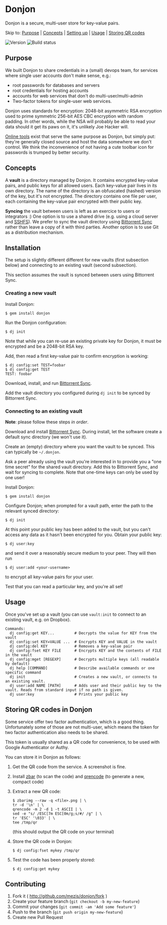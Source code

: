 # Donjon

Donjon is a secure, multi-user store for key-value pairs.

Skip to: [Purpose](#purpose) | [Concepts](#concepts) | [Setting
up](#installation) | [Usage](#usage) | [Storing QR
codes](#storing-qr-codes-in-donjon)

![Version](https://badge.fury.io/rb/donjon.svg)
![Build status](https://travis-ci.org/mezis/donjon.svg?branch=master)


## Purpose

We built Donjon to share credentials in a (small) devops team, for services where
single user accounts don't make sense, e.g.:

- root passwords for databases and servers
- root credentials for hosting accounts
- accounts for web services that don't do multi-user/multi-admin
- Two-factor tokens for single-user web services.

Donjon uses standards for encryption: 2048-bit asymmetric RSA encryption used to
prime symmetric 256-bit AES CBC encryption with random padding.
In other words, while the NSA will probably be able to read your data should it
get its paws on it, it's unlikely Joe Hacker will.

[Online tools](https://lastpass.com) exist that serve the same purpose as Donjon, but simply
put: they're generally closed source and host the data somewhere we don't
control. We think the inconvenience of not having a cute toolbar icon for
passwords is trumped by better security.

## Concepts

A **vault** is a directory managed by Donjon. It contains encrypted key-value
pairs, and public keys for all allowed users. Each key-value pair lives in its
own directory. The name of the directory is an obfuscated (hashed) version of
the key, but it's not encrypted. The directory contains one file per user, each
containing the key-value pair encrypted with their public key.

**Syncing** the vault between users is left as an exercice to users or
integrators :)
One option is to use a shared drive (e.g. using a cloud server and
[SSHFS](http://en.wikipedia.org/wiki/SSHFS)). We prefer to sync the vault
directory using [Bittorrent Sync](http://www.bittorrent.com/sync) rather than
leave a copy of it with third parties. Another option is to use Git as a
distribution mechanism.


## Installation

The setup is slightly different different for new vaults (first subsection below)
and connecting to an existing vault (second subsection).

This section assumes the vault is synced between users using Bittorrent Sync.


### Creating a new vault

Install Donjon:
    
    $ gem install donjon

Run the Donjon configuration:

    $ dj init

Note that while you can re-use an existing private key for Donjon, it must be
encrypted and be a 2048-bit RSA key.

Add, then read a first key-value pair to confirm encryption is working:

    $ dj config:set TEST=foobar
    $ dj config:get TEST
    TEST: foobar

Download, install, and run [Bittorrent Sync](http://www.bittorrent.com/sync/downloads).

Add the vault directory you configured during `dj init` to be synced by
Bittorrent Sync.


### Connecting to an existing vault

**Note**: please follow these steps _in order_.

Download and install [Bittorrent Sync](http://www.bittorrent.com/sync/downloads).
During install, let the software create a default sync directory (we won't use
it).

Create an (empty) directory where you want the vault to be synced. This can
typically be `~/.donjon`.

Ask a peer already using the vault you're interested in to provide you a "one
time secret" for the shared vault directory. Add this to Bittorrent Sync, and
wait for syncing to complete. Note that one-time keys can only be used by one
user!

Install Donjon:

    $ gem install donjon

Configure Donjon; when prompted for a vault path, enter the path to the relevant
synced directory:

    $ dj init
    
At this point your public key has been added to the vault, but you can't access
any data as it hasn't been encrypted for you. Obtain your public key:

    $ dj user:key

and send it over a reasonably secure medium to your peer. They will then run

    $ dj user:add <your-username>

to encrypt all key-value pairs for your user.

Test that you can read a particular key, and you're all set!


## Usage

Once you've set up a vault (you can use `vault:init` to connect to an existing
vault, e.g. on Dropbox).

```
Commands:
  dj config:get KEY...         # Decrypts the value for KEY from the vault
  dj config:set KEY=VALUE ...  # Encrypts KEY and VALUE in the vault
  dj config:del KEY            # Removes a key-value pair
  dj config:fset KEY FILE      # Encrypts KEY and the contents of FILE in the vault
  dj config:mget [REGEXP]      # Decrypts multiple keys (all readable by default)
  dj help [COMMAND]            # Describe available commands or one specific command
  dj init                      # Creates a new vault, or connects to an existing vault.
  dj user:add NAME [PATH]      # Adds user and their public key to the vault. Reads from standard input if no path is given.
  dj user:key                  # Prints your public key
```


## Storing QR codes in Donjon

Some service offer two factor authentication, which is a good thing.
Unfortunately some of those are not multi-user, which means the token for two
factor authentication also needs to be shared.

This token is usually shared as a QR code for convenience, to be used with
Google Authenticator or Authy.

You can store it in Donjon as follows:

1. Get the QR code from the service. A screenshot is fine.

2. Install [zbar](http://zbar.sourceforge.net/) (to scan the code) and
   [qrencode](http://fukuchi.org/works/qrencode/) (to generate a new, compact
   code)

3. Extract a new QR code:

     ```
     $ zbarimg --raw -q <file>.png | \
     tr -d '\n' | \
     qrencode -m 2 -d 1 -t ASCII | \
     sed -e "s/ /ESC[7m ESC[0m/g;s/#/ /g" | \
     tr 'ESC' '\033' | \
     tee /tmp/qr
     ```

     (this should output the QR code on your terminal)

4. Store the QR code in Donjon:

    ```
    $ dj config:fset mykey /tmp/qr
    ```

5. Test the code has been properly stored:

    ```
    $ dj config:get mykey
    ```


## Contributing

1. Fork it ( http://github.com/mezis/donjon/fork )
2. Create your feature branch (`git checkout -b my-new-feature`)
3. Commit your changes (`git commit -am 'Add some feature'`)
4. Push to the branch (`git push origin my-new-feature`)
5. Create new Pull Request
